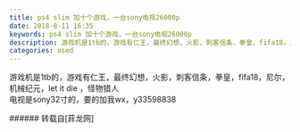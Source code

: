 ```yaml
---
title: ps4 slim 加十个游戏，一台sony电视26000p
date: 2018-8-11 16:35
keywords: ps4 slim 加十个游戏，一台sony电视26000p
description: 游戏机是1tb的，游戏有仁王，最终幻想，火影，刺客信条，拳皇，fifa18，尼尔，机械纪元，let it die ，怪物猎人电视是sony32寸的，要的加我wx，y33598838
categories: used
---
```

<td class="t_f" id="postmessage_1626797">

游戏机是1tb的，游戏有仁王，最终幻想，火影，刺客信条，拳皇，fifa18，尼尔，机械纪元，let it die ，怪物猎人<br/>
电视是sony32寸的，要的加我wx，y33598838<br/>
</td>
###### 转载自[菲龙网]